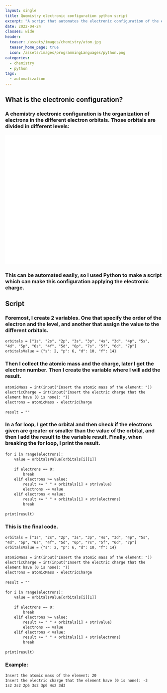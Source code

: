 ```yaml
---
layout: single
title: Quemistry electronic configuration python script
excerpt: "A script that automates the electronic configuration of the elements."
date: 2022-04-24
classes: wide
header:
  teaser: /assets/images/chemistry/atom.jpg
  teaser_home_page: true
  icon: /assets/images/programmingLanguages/python.png
categories:
  - chemistry
  - python
tags:  
  - automatization
---
```


## What is the electronic configuration?

### A chemistry electronic configuration is the organization of electrons in the different electron orbitals. Those orbitals are divided in different levels:

![](/assets/images/chemistry/electronic_configuration.png)

### This can be automated easily, so I used Python to make a script which can make this configuration applying the electronic charge.

## Script

### Foremost, I create 2 variables. One that specify the order of the electron and the level, and another that assign the value to the different orbitals.

```
orbitals = ["1s", "2s", "2p", "3s", "3p", "4s", "3d", "4p", "5s", "4d", "5p", "6s", "4f", "5d", "6p", "7s", "5f", "6d", "7p"]
orbitalsValue = {"s": 2, "p": 6, "d": 10, "f": 14}
```

### Then I collect the atomic mass and the charge, later I get the electron number. Then I create the variable where I will add the result.

```
atomicMass = int(input("Insert the atomic mass of the element: "))
electricCharge = int(input("Insert the electric charge that the element have (0 is none): "))
electrons = atomicMass - electricCharge

result = ""
```

### In a for loop, I get the orbital and then check if the electrons given are greater or smaller than the value of the orbital, and then I add the result to the variable result. Finally, when breaking the for loop, I print the result.

```
for i in range(electrons):
    value = orbitalsValue[orbitals[i][1]]

    if electrons == 0:
        break
    elif electrons >= value:
        result += " " + orbitals[i] + str(value)
        electrons -= value
    elif electrons < value:
        result += " " + orbitals[i] + str(electrons)
        break

print(result)
```

### This is the final code.

```
orbitals = ["1s", "2s", "2p", "3s", "3p", "4s", "3d", "4p", "5s", "4d", "5p", "6s", "4f", "5d", "6p", "7s", "5f", "6d", "7p"]
orbitalsValue = {"s": 2, "p": 6, "d": 10, "f": 14}

atomicMass = int(input("Insert the atomic mass of the element: "))
electricCharge = int(input("Insert the electric charge that the element have (0 is none): "))
electrons = atomicMass - electricCharge

result = ""

for i in range(electrons):
    value = orbitalsValue[orbitals[i][1]]

    if electrons == 0:
        break
    elif electrons >= value:
        result += " " + orbitals[i] + str(value)
        electrons -= value
    elif electrons < value:
        result += " " + orbitals[i] + str(electrons)
        break

print(result)
```

### Example:
```
Insert the atomic mass of the element: 20
Insert the electric charge that the element have (0 is none): -3
1s2 2s2 2p6 3s2 3p6 4s2 3d3
```
